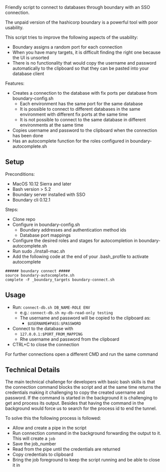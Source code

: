 Friendly script to connect to databases through boundary with an SSO connection.

The unpaid version of the hashicorp boundary is a powerful tool with poor usability.

This script tries to improve the following aspects of the usability:
- Boundary assigns a random port for each connection
- When you have many targets, it is difficult finding the right one because the UI is unsorted
- There is no functionality that would copy the username and password automatically to the clipboard so that they can 
be pasted into your database client

Features:
- Creates a connection to the database with fix ports per database from boundary-config.sh
  - Each environment has the same port for the same database
  - It is possible to connect to different databases in the same environment with different fix ports at the same time
  - It is not possible to connect to the same database in different environments at the same time
- Copies username and password to the clipboard when the connection has been done
- Has an autocomplete function for the roles configured in boundary-autocomplete.sh


## Setup
Preconditions:
- MacOS 10.12 Sierra and later
- Bash version > 5.2
- Boundary server installed with SSO
- Boundary cli 0.12.1

Steps:
- Clone repo
- Configure in boundary-config.sh
  - Boundary addresses and authentication method ids
  - Database port mappings
- Configure the desired roles and stages for autocompletion in boundary-autocomplete.sh
- Run sudo ./install-mac.sh
- Add the following code at the end of your .bash_profile to activate autocomplete
```
###### boundary connect #####
source boundary-autocomplete.sh
complete -F _boundary_targets boundary-connect.sh
```


## Usage
- Run: `connect-db.sh DB_NAME-ROLE ENV`
  - e.g.: `connect-db.sh my-db-read-only testing`
  - The username and password will be copied to the clipboard as: 
    - `$USERNAME#PASS:$PASSWORD`
- Connect to the database with 
  - `127.0.0.1:$PORT_FROM_MAPPING`
  - Rhe username and password from the clipboard
- CTRL+C to close the connection

For further connections open a different CMD and run the same command

## Technical Details
The main technical challenge for developers with basic bash skills is that the connection command blocks the script 
and at the same time returns the credentials making it challenging to copy the created username and password.
If the command is started in the background it is challenging to get and process its output.
Besides that having the command in the background would force us to search for the process id to end the tunnel.

To solve this the following process is followed:
- Allow and create a pipe in the script
- Run connection command in the background forwarding the output to it. This will create a `job`
- Save the job_number
- Read from the pipe until the credentials are returned
- Copy credentials to clipboard
- Bring the job foreground to keep the script running and be able to close it in
























